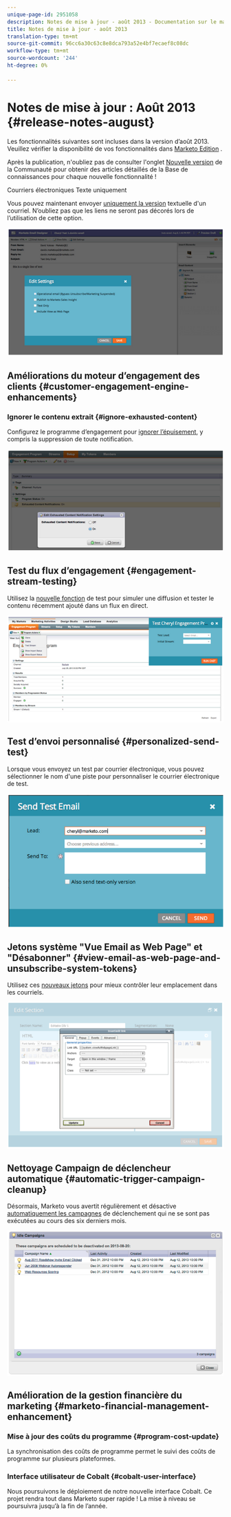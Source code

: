 ```yaml
---
unique-page-id: 2951058
description: Notes de mise à jour - août 2013 - Documentation sur le marketing - Documentation du produit
title: Notes de mise à jour - août 2013
translation-type: tm+mt
source-git-commit: 96cc6a30c63c8e8dca793a52e4bf7ecaef8c08dc
workflow-type: tm+mt
source-wordcount: '244'
ht-degree: 0%

---
```



# Notes de mise à jour : Août 2013 {#release-notes-august}

Les fonctionnalités suivantes sont incluses dans la version d’août 2013. Veuillez vérifier la disponibilité de vos fonctionnalités dans [Marketo Edition](http://docs.marketo.com/display/docs/assets/pricing-1.php) .

Après la publication, n&#39;oubliez pas de consulter l&#39;onglet [Nouvelle version](release-notes-december-2013.md) de la Communauté pour obtenir des articles détaillés de la Base de connaissances pour chaque nouvelle fonctionnalité !

Courriers électroniques Texte uniquement

Vous pouvez maintenant envoyer [uniquement la version](../../product-docs/email-marketing/general/creating-an-email/create-a-text-only-email.md) textuelle d&#39;un courriel. N’oubliez pas que les liens ne seront pas décorés lors de l’utilisation de cette option.

![](assets/image2014-9-22-16-3a34-3a15.png)

## Améliorations du moteur d’engagement des clients {#customer-engagement-engine-enhancements}

### Ignorer le contenu extrait {#ignore-exhausted-content}

Configurez le programme d’engagement pour [ignorer l’épuisement](../../product-docs/email-marketing/drip-nurturing/using-engagement-programs/disable-and-enable-exhausted-content-notifications.md), y compris la suppression de toute notification.

![](assets/image2014-9-22-16-3a34-3a37.png)

## Test du flux d’engagement {#engagement-stream-testing}

Utilisez la [nouvelle fonction](../../product-docs/email-marketing/drip-nurturing/engagement-program-streams/test-an-engagement-stream.md) de test pour simuler une diffusion et tester le contenu récemment ajouté dans un flux en direct.

![](assets/image2014-9-22-16-3a34-3a56.png)

## Test d’envoi personnalisé {#personalized-send-test}

Lorsque vous envoyez un test par courrier électronique, vous pouvez sélectionner le nom d&#39;une piste pour personnaliser le courrier électronique de test.

![](assets/image2014-9-22-16-3a35-3a15.png)

## Jetons système &quot;Vue Email as Web Page&quot; et &quot;Désabonner&quot; {#view-email-as-web-page-and-unsubscribe-system-tokens}

Utilisez ces [nouveaux jetons](../../product-docs/email-marketing/general/using-tokens/system-tokens-glossary.md) pour mieux contrôler leur emplacement dans les courriels.

![](assets/image2014-9-22-16-3a35-3a38.png)

## Nettoyage Campaign de déclencheur automatique {#automatic-trigger-campaign-cleanup}

Désormais, Marketo vous avertit régulièrement et désactive [automatiquement les campagnes](../../product-docs/core-marketo-concepts/smart-campaigns/using-smart-campaigns/automatic-trigger-campaign-cleanup.md) de déclenchement qui ne se sont pas exécutées au cours des six derniers mois.

![](assets/image2014-9-22-16-3a36-3a2.png)

## Amélioration de la gestion financière du marketing {#marketo-financial-management-enhancement}

### Mise à jour des coûts du programme  {#program-cost-update}

La synchronisation des coûts de programme permet le suivi des coûts de programme sur plusieurs plateformes.

### Interface utilisateur de Cobalt {#cobalt-user-interface}

Nous poursuivons le déploiement de notre nouvelle interface Cobalt. Ce projet rendra tout dans Marketo super rapide ! La mise à niveau se poursuivra jusqu’à la fin de l’année.
